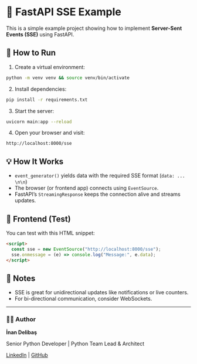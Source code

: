 # 🚀 FastAPI SSE Example

This is a simple example project showing how to implement **Server-Sent Events (SSE)** using FastAPI.

## 🔧 How to Run

1. Create a virtual environment:
```bash
python -m venv venv && source venv/bin/activate
```

2. Install dependencies:
```bash
pip install -r requirements.txt
```

3. Start the server:
```bash
uvicorn main:app --reload
```

4. Open your browser and visit:
```
http://localhost:8000/sse
```

## 💡 How It Works

- `event_generator()` yields data with the required SSE format (`data: ... \n\n`)
- The browser (or frontend app) connects using `EventSource`.
- FastAPI’s `StreamingResponse` keeps the connection alive and streams updates.

## 🧪 Frontend (Test)

You can test with this HTML snippet:

```html
<script>
  const sse = new EventSource("http://localhost:8000/sse");
  sse.onmessage = (e) => console.log("Message:", e.data);
</script>
```

## 🧠 Notes

- SSE is great for unidirectional updates like notifications or live counters.
- For bi-directional communication, consider WebSockets.

---

### 🧑‍💻 Author

**İnan Delibaş**

Senior Python Developer | Python Team Lead & Architect

[LinkedIn](https://www.linkedin.com/in/inandelibas/) |
[GitHub](https://github.com/inanpy)
